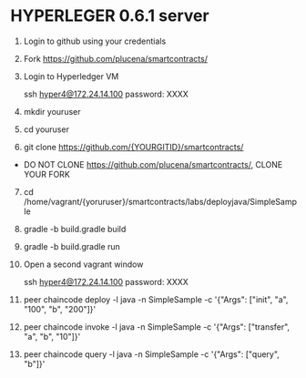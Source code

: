 HYPERLEGER 0.6.1 server
================================

1. Login to github using your credentials

2. Fork https://github.com/plucena/smartcontracts/

3. Login to Hyperledger VM
  
      ssh hyper4@172.24.14.100
      password: XXXX

4. mkdir youruser

5. cd youruser

6. git clone https://github.com/{YOURGITID}/smartcontracts/

* DO NOT CLONE https://github.com/plucena/smartcontracts/, CLONE YOUR FORK

7. cd /home/vagrant/{yoruruser}/smartcontracts/labs/deployjava/SimpleSample

5. gradle -b build.gradle build

6. gradle -b build.gradle run


7. Open a second vagrant window

      ssh hyper4@172.24.14.100
      password: XXXX


8. peer chaincode deploy -l java -n SimpleSample -c '{"Args": ["init", "a", "100", "b", "200"]}'

9. peer chaincode invoke -l java -n SimpleSample -c '{"Args": ["transfer", "a", "b", "10"]}'

10. peer chaincode query -l java -n SimpleSample -c '{"Args": ["query", "b"]}'



